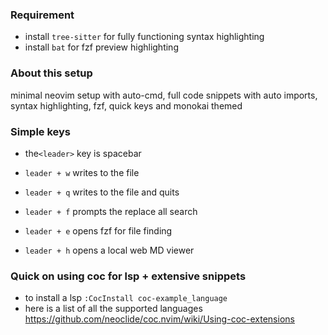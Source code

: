 ### Requirement
- install `tree-sitter` for fully functioning syntax highlighting 
- install `bat` for fzf preview highlighting
### About this setup
minimal neovim setup with auto-cmd, full code snippets with auto imports, syntax highlighting, fzf, quick keys and monokai themed 

### Simple keys

- the`<leader>` key is spacebar

- `leader + w` writes to the file
- `leader + q` writes to the file and quits
- `leader + f` prompts the replace all search
- `leader + e` opens fzf for file finding
- `leader + h` opens a local web MD viewer

### Quick on using coc for lsp + extensive snippets

- to install a lsp `:CocInstall coc-example_language`
- here is a list of all the supported languages  https://github.com/neoclide/coc.nvim/wiki/Using-coc-extensions


